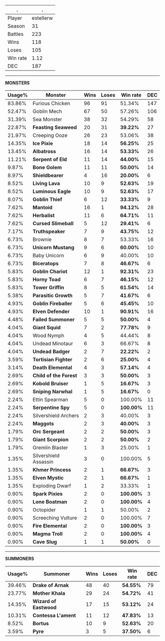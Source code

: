 .|.
|-|-
Player|estellerw
Season|31
Battles|223
Wins|118
Loses|105
Win rate|1.12
DEC|187

---
**MONSTERS**

Usage%|Monster|Wins|Loses|Win rate|DEC|
-|-|-|-|-|-|
83.86%|Furious Chicken|96|91|51.34%|147|
52.47%|Goblin Mech|67|50|57.26%|106|
31.39%|Sea Monster|38|32|54.29%|58|
22.87%|**Feasting Seaweed**|20|31|**39.22%**|27|
21.97%|Creeping Ooze|26|23|53.06%|38|
14.35%|**Ice Pixie**|18|14|**56.25%**|25|
13.45%|**Albatross**|16|14|**53.33%**|26|
11.21%|**Serpent of Eld**|11|14|**44.00%**|15|
9.87%|**Bone Golem**|11|11|**50.00%**|14|
8.97%|**Shieldbearer**|4|16|**20.00%**|6|
8.52%|**Living Lava**|10|9|**52.63%**|19|
8.52%|**Luminous Eagle**|10|9|**52.63%**|17|
8.07%|**Goblin Thief**|6|12|**33.33%**|9|
7.62%|**Mantoid**|16|1|**94.12%**|28|
7.62%|**Herbalist**|11|6|**64.71%**|11|
7.62%|**Cursed Slimeball**|5|12|**29.41%**|6|
7.17%|**Truthspeaker**|7|9|**43.75%**|12|
6.73%|Brownie|8|7|53.33%|16|
6.73%|**Unicorn Mustang**|9|6|**60.00%**|10|
6.73%|Baby Unicorn|6|9|40.00%|10|
6.73%|**Biceratops**|7|8|**46.67%**|6|
5.83%|**Goblin Chariot**|12|1|**92.31%**|23|
5.83%|**Horny Toad**|6|7|**46.15%**|12|
5.83%|**Tower Griffin**|8|5|**61.54%**|14|
5.38%|**Parasitic Growth**|5|7|**41.67%**|6|
4.93%|**Goblin Fireballer**|5|6|**45.45%**|10|
4.93%|**Elven Defender**|10|1|**90.91%**|16|
4.48%|**Failed Summoner**|5|5|**50.00%**|4|
4.04%|**Giant Squid**|7|2|**77.78%**|9|
4.04%|Wood Nymph|4|5|44.44%|8|
4.04%|Undead Minotaur|6|3|66.67%|8|
4.04%|**Undead Badger**|2|7|**22.22%**|2|
3.59%|**Tortisian Fighter**|2|6|**25.00%**|4|
3.14%|**Death Elemental**|4|3|**57.14%**|4|
2.69%|**Child of the Forest**|3|3|**50.00%**|3|
2.69%|**Kobold Bruiser**|1|5|**16.67%**|3|
2.69%|**Sniping Narwhal**|1|5|**16.67%**|0|
2.24%|Ettin Spearman|5|0|100.00%|11|
2.24%|**Serpentine Spy**|5|0|**100.00%**|11|
2.24%|Silvershield Archers|2|3|40.00%|3|
2.24%|**Maggots**|2|3|**40.00%**|3|
1.79%|**Orc Sergeant**|2|2|**50.00%**|3|
1.79%|**Giant Scorpion**|2|2|**50.00%**|2|
1.79%|Gremlin Blaster|1|3|25.00%|1|
1.35%|Silvershield Assassin|3|0|100.00%|5|
1.35%|**Khmer Princess**|2|1|**66.67%**|3|
1.35%|**Elven Mystic**|2|1|**66.67%**|1|
1.35%|Exploding Dwarf|1|2|33.33%|1|
0.90%|**Spark Pixies**|2|0|**100.00%**|3|
0.90%|**Lone Boatman**|2|0|**100.00%**|4|
0.90%|Octopider|1|1|50.00%|2|
0.90%|Screeching Vulture|2|0|100.00%|7|
0.90%|**Fire Elemental**|2|0|**100.00%**|3|
0.90%|**Magma Troll**|2|0|**100.00%**|4|
0.90%|**Cave Slug**|1|1|**50.00%**|0|

---
**SUMMONERS**

Usage%|Summoner|Wins|Loses|Win rate|DEC|
-|-|-|-|-|-|
39.46%|**Drake of Arnak**|48|40|**54.55%**|79|
23.77%|**Mother Khala**|29|24|**54.72%**|41|
14.35%|**Wizard of Eastwood**|17|15|**53.12%**|24|
10.31%|**Contessa L'ament**|11|12|**47.83%**|13|
8.52%|**Bortus**|10|9|**52.63%**|20|
3.59%|**Pyre**|3|5|**37.50%**|6|
